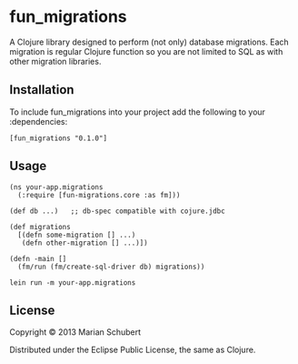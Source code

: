 # fun_migrations

A Clojure library designed to perform (not only) database migrations.
Each migration is regular Clojure function so you are not limited to
SQL as with other migration libraries.

## Installation

To include fun_migrations into your project add the following to your :dependencies:

```
[fun_migrations "0.1.0"]
```

## Usage

```
(ns your-app.migrations
  (:require [fun-migrations.core :as fm]))

(def db ...)   ;; db-spec compatible with cojure.jdbc

(def migrations
  [(defn some-migration [] ...)
   (defn other-migration [] ...)])

(defn -main []
  (fm/run (fm/create-sql-driver db) migrations))
```

```
lein run -m your-app.migrations
```

## License

Copyright © 2013 Marian Schubert

Distributed under the Eclipse Public License, the same as Clojure.
